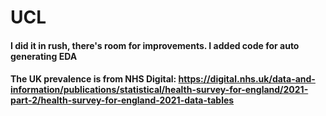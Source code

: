 # UCL

####  I did it in rush, there's room for improvements. I added code for auto generating EDA
#### The UK prevalence is from NHS Digital: https://digital.nhs.uk/data-and-information/publications/statistical/health-survey-for-england/2021-part-2/health-survey-for-england-2021-data-tables
